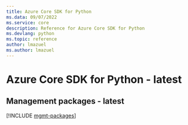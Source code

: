 ```yaml
---
title: Azure Core SDK for Python
ms.data: 09/07/2022
ms.service: core
description: Reference for Azure Core SDK for Python
ms.devlang: python
ms.topic: reference
author: lmazuel
ms.author: lmazuel
---
```

# Azure Core SDK for Python - latest

## Management packages - latest
[!INCLUDE [mgmt-packages](core-mgmt-index.md)]